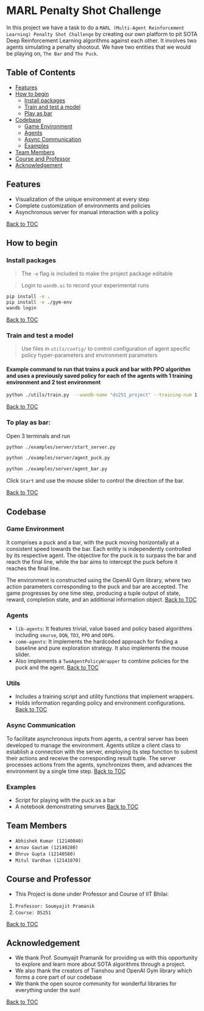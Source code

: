 # MARL Penalty Shot Challenge
In this project we have a task to do a `MARL (Multi-Agent Reinforcement Learning) Penalty Shot Challenge` by creating our own platform to pit SOTA Deep Reinforcement Learning algorithms against each other. It involves two agents simulating a penalty shootout. We have two entities that we would be playing on, `The Bar` and `The Puck`.

## Table of Contents
- [Features](#features)
- [How to begin](#how-to-begin)
    - [Install packages](#install-packages)
    - [Train and test a model](#train-and-test-a-model)
    - [Play as bar](#to-play-as-bar)
- [Codebase](#codebase)
    - [Game Environment](#game-environment)
    - [Agents](#agents)
    - [Async Communication](#async-communication)
    - [Examples](#examples)
- [Team Members](#team-members)
- [Course and Professor](#course-and-professor)
- [Acknowledgement](#acknowledgement)

## Features
- Visualization of the unique environment at every step
- Complete customization of environments and policies
- Asynchronous server for manual interaction with a policy

[Back to TOC](#table-of-contents)

## How to begin

### Install packages
>The `-e` flag is included to make the project package editable

>Login to `wandb.ai` to record your experimental runs 
```bash
pip install -e .
pip install -e ./gym-env
wandb login
```

[Back to TOC](#table-of-contents)

### Train and test a model
> Use files in `utils/config/` to control configuration of agent specific policy hyper-parameters and environment parameters

#### Example command to run that trains a puck and bar with PPO algorithm and uses a previously saved policy for each of the agents with 1 training environment and 2 test environment 
```bash
python ./utils/train.py  --wandb-name "ds251_project" --training-num 1 --test-num 2 --puck ppo --bar ppo --load-puck-id both_ppo --load-bar-id both_ppo 
```

[Back to TOC](#table-of-contents)

### To play as bar:
Open 3 terminals and run 
```bash
python ./examples/server/start_server.py
```
```bash
python ./examples/server/agent_puck.py
```
```bash
python ./examples/server/agent_bar.py
```
Click `Start` and use the mouse slider to control the direction of the bar.

[Back to TOC](#table-of-contents)

## Codebase
### Game Environment
It comprises a puck and a bar, with the puck moving horizontally at a consistent speed towards the bar. Each entity is independently controlled by its respective agent. The objective for the puck is to surpass the bar and reach the final line, while the bar aims to intercept the puck before it reaches the final line.

The environment is constructed using the OpenAI Gym library, where two action parameters corresponding to the puck and bar are accepted. The game progresses by one time step, producing a tuple output of state, reward, completion state, and an additional information object. [Back to TOC](#table-of-contents)

### Agents
- `lib-agents`: It features trivial, value based and policy based algorithms including `smurve`, `DQN`, `TD3`, `PPO` and `DDPG`.
- `comm-agents`: It implements the hardcoded approach for finding a baseline and pure exploration strategy. It also implements the mouse slider.
- Also implements a `TwoAgentPolicyWrapper` to combine policies for the puck and the agent.
[Back to TOC](#table-of-contents)

### Utils
- Includes a training script and utility functions that implement wrappers.
- Holds information regarding policy and environment configurations.
[Back to TOC](#table-of-contents)

### Async Communication
To facilitate asynchronous inputs from agents, a central server has been developed to manage the environment. Agents utilize a client class to establish a connection with the server, employing its step function to submit their actions and receive the corresponding result tuple. The server processes actions from the agents, synchronizes them, and advances the environment by a single time step. [Back to TOC](#table-of-contents)

### Examples
- Script for playing with the puck as a bar
- A notebook demonstrating smurves
[Back to TOC](#table-of-contents)


## Team Members
- `Abhishek Kumar (12140040)`
- `Arnav Gautam (12140280)`
- `Dhruv Gupta (12140580)`
- `Mitul Vardhan (12141070)`

## Course and Professor
- This Project is done under Professor and Course of IIT Bhilai:

1. `Professor: Soumyajit Pramanik`
2. `Course: DS251`

[Back to TOC](#table-of-contents)

## Acknowledgement
- We thank Prof. Soumyajit Pramanik for providing us with this opportunity to explore and learn more about SOTA algorithms through a project.
- We also thank the creators of Tianshou and OpenAI Gym library which forms a core part of our codebase
- We thank the open source community for wonderful libraries for everything under the sun! 

[Back to TOC](#table-of-contents)
